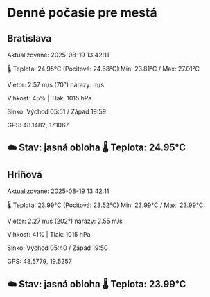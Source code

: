 ﻿# Denné počasie pre mestá

## Bratislava
Aktualizované: 2025-08-19 13:42:11

🌡️ Teplota: 24.95°C 
(Pocitová: 24.68°C)
Min: 23.81°C / Max: 27.01°C

Vietor: 2.57 m/s    (70°) 
nárazy:  m/s

Vlhkosť: 45% | Tlak: 1015 hPa

Slnko: Východ 05:51 / Západ 19:59

GPS: 48.1482, 17.1067

☁️ Stav: jasná obloha        🌡️ Teplota: 24.95°C
---

## Hriňová
Aktualizované: 2025-08-19 13:42:11

🌡️ Teplota: 23.99°C 
(Pocitová: 23.52°C)
Min: 23.99°C / Max: 23.99°C

Vietor: 2.27 m/s (202°)
nárazy: 2.55 m/s

Vlhkosť: 41% | Tlak: 1015 hPa

Slnko: Východ 05:40 / Západ 19:50

GPS: 48.5779, 19.5257

☁️ Stav: jasná obloha        🌡️ Teplota: 23.99°C
---
